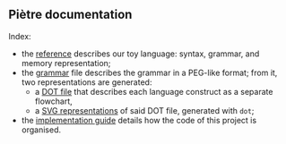 ## Piètre documentation

Index:

- the [reference](reference.md) describes our toy language: syntax, grammar, and memory representation;
- the [grammar](pietre.gram) file describes the grammar in a PEG-like format; from it, two representations are generated:
    - a [DOT file](grammar.dot) that describes each language construct as a separate flowchart,
    - a [SVG representations](grammar.svg) of said DOT file, generated with `dot`;
- the [implementation guide](implementation.md) details how the code of this project is organised.
